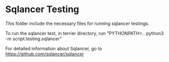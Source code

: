 # Sqlancer Testing
This folder include the necessary files for running sqlancer testings.

To run the sqlancer test, in terrier directory, run "PYTHONPATH=.. python3 -m script.testing.sqlancer"

For detailed information about Sqlancer, go to https://github.com/sqlancer/sqlancer